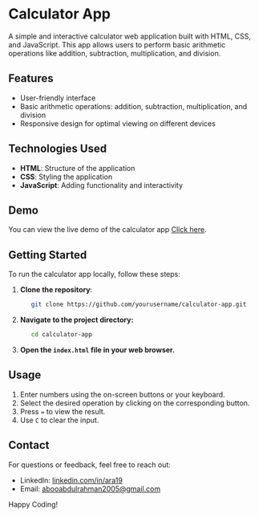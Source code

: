 # Calculator App

A simple and interactive calculator web application built with HTML, CSS, and JavaScript. This app allows users to perform basic arithmetic operations like addition, subtraction, multiplication, and division.

## Features

- User-friendly interface
- Basic arithmetic operations: addition, subtraction, multiplication, and division
- Responsive design for optimal viewing on different devices

## Technologies Used

- **HTML**: Structure of the application
- **CSS**: Styling the application
- **JavaScript**: Adding functionality and interactivity

## Demo

You can view the live demo of the calculator app [Click here](https://calculator-codingsensei.netlify.app/).

## Getting Started

To run the calculator app locally, follow these steps:

1. **Clone the repository**:

   ```bash
      git clone https://github.com/yourusername/calculator-app.git
   ```
2. **Navigate to the project directory:**
   ```bash
      cd calculator-app
   ```
3. **Open the ```index.html``` file in your web browser.**

## Usage
1. Enter numbers using the on-screen buttons or your keyboard.
2. Select the desired operation by clicking on the corresponding button.
3. Press ```=``` to view the result.
4. Use ```C``` to clear the input.

## Contact
For questions or feedback, feel free to reach out:
- LinkedIn: [linkedin.com/in/ara19](https://www.linkedin.com/in/ara19)
- Email: [abooabdulrahman2005@gmail.com](abooabdulrahman2005@gmail.com)

Happy Coding!
